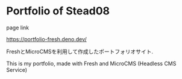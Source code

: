 # Portfolio of Stead08

page link

https://portfolio-fresh.deno.dev/

FreshとMicroCMSを利用して作成したポートフォリオサイト.

This is my portfolio, made with Fresh and MicroCMS (Headless CMS Service)
